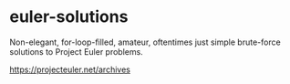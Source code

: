 # euler-solutions
Non-elegant, for-loop-filled, amateur, oftentimes just simple brute-force
solutions to Project Euler problems.

https://projecteuler.net/archives
